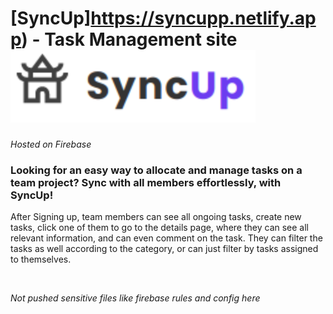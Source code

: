   # [SyncUp]https://syncupp.netlify.app) - Task Management site  <img src="./SyncUp.svg" alt="SyncUp logo">
  *Hosted on Firebase*
  
  ### Looking for an easy way to allocate and manage tasks on a team project? Sync with all members effortlessly, with **SyncUp**!
  
  After Signing up, team members can see all ongoing tasks, create new tasks, click one of them to go to the details page, where they can see all relevant information, and can even comment on the task. They can filter the tasks as well according to the category, or can just filter by tasks assigned to themselves.
<br>

<br>

*Not pushed sensitive files like firebase rules and config here*

